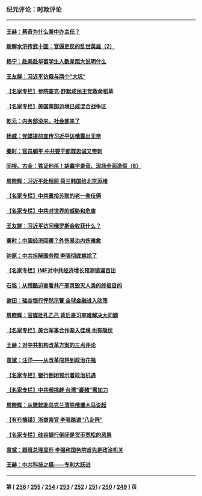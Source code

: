 ### 纪元评论：时政评论
---
#### [王赫：蔡奇为什么兼中办主任？](../../pages/nsc1025/n13955024.md) 
#### [新解水浒传武十回：官逼吏反的乱世英雄（2）](../../pages/nsc1025/n13954942.md) 
#### [杨宁：赴美赴华留学生人数差距大说明什么](../../pages/nsc1025/n13954695.md) 
#### [王友群：习近平访俄与两个“大坑”](../../pages/nsc1025/n13954821.md) 
#### [【名家专栏】参院查克‧舒默成民主党救命稻草](../../pages/nsc1025/n13954326.md) 
#### [【名家专栏】美国南部边境已成混合战争区](../../pages/nsc1025/n13954465.md) 
#### [乾元：内务部没来，社会部来了](../../pages/nsc1025/n13954043.md) 
#### [杨威：党媒提前宣传习近平访俄露出无奈](../../pages/nsc1025/n13954071.md) 
#### [秦时：官员躺平 中共要干部既忠诚又带刺](../../pages/nsc1025/n13954085.md) 
#### [同根、古金：铁证他杀！胡鑫宇录音、现场全面造假（6）](../../pages/nsc1025/n13954025.md) 
#### [周晓辉：习近平赴俄前 荷兰韩国给北京添堵](../../pages/nsc1025/n13953903.md) 
#### [【名家专栏】中共重拾苏联的老一套伎俩](../../pages/nsc1025/n13953705.md) 
#### [【名家专栏】中共对世界的威胁和危害](../../pages/nsc1025/n13952548.md) 
#### [王友群：习近平访问俄罗斯会收获什么？](../../pages/nsc1025/n13953283.md) 
#### [秦时：中国经济回暖？外伤易治内伤难愈](../../pages/nsc1025/n13953190.md) 
#### [钟原：中共拆解国务院 李强彻底尴尬了](../../pages/nsc1025/n13951999.md) 
#### [【名家专栏】IMF对中共经济增长预测错漏百出](../../pages/nsc1025/n13951615.md) 
#### [石铭：从残酷迫害看共产邪灵毁灭人类的终极目的](../../pages/nsc1025/n13952612.md) 
#### [谢田：硅谷银行怦然示警 全球金融进入动荡](../../pages/nsc1025/n13952589.md) 
#### [周晓辉：官媒批孔乙己 背后是习李难解决大问题](../../pages/nsc1025/n13952576.md) 
#### [【名家专栏】美台军事合作渐入佳境 也有隐忧](../../pages/nsc1025/n13951616.md) 
#### [王赫：对中共机构改革方案的三点评论](../../pages/nsc1025/n13952298.md) 
#### [袁斌：汪洋——从改革闯将到政治花瓶](../../pages/nsc1025/n13952335.md) 
#### [【名家专栏】银行倒闭预示着政治机遇](../../pages/nsc1025/n13951621.md) 
#### [【名家专栏】中共频挑衅 台湾“豪猪”需加力](../../pages/nsc1025/n13949439.md) 
#### [周晓辉：从微软助乌克兰清除俄置木马说起](../../pages/nsc1025/n13951787.md) 
#### [【有冇搞错】浙商南官 李强踏进“八卦阵”](../../pages/nsc1025/n13951402.md) 
#### [【名家专栏】硅谷银行倒闭是货币宽松的恶果](../../pages/nsc1025/n13950703.md) 
#### [袁斌：跟班总理显形 李强称国务院首先是政治机关](../../pages/nsc1025/n13951446.md) 
#### [王赫：中共科技之癌——专利大跃进](../../pages/nsc1025/n13951381.md) 

---
#### 第 [ [256](./256.md) / [255](./255.md) / [254](./254.md) / [253](./253.md) / [252](./252.md) / [251](./251.md) / [250](./250.md) / [249](./249.md) ] 页
